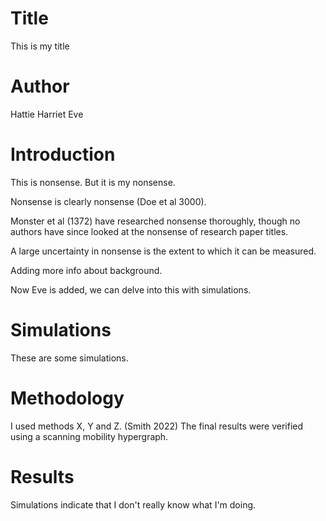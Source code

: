 # Title
This is my title

# Author
Hattie
Harriet
Eve

# Introduction
This is nonsense. But it is my nonsense.

Nonsense is clearly nonsense (Doe et al 3000).

Monster et al (1372) have researched nonsense thoroughly, though no authors have since looked at the nonsense of research paper titles.

A large uncertainty in nonsense is the extent to which it can be measured.

Adding more info about background.

Now Eve is added, we can delve into this with simulations.

# Simulations
These are some simulations.

# Methodology
I used methods X, Y and Z. (Smith 2022)
The final results were verified using a scanning mobility hypergraph.

# Results 
Simulations indicate that I don't really know what I'm doing.

